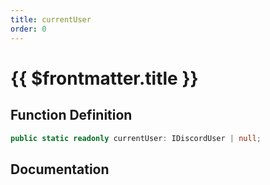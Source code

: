 ```yaml
---
title: currentUser
order: 0
---
```


# {{ $frontmatter.title }}

## Function Definition

```ts
public static readonly currentUser: IDiscordUser | null;
```

## Documentation

<!--@include: ./parts/currentUser.md-->
